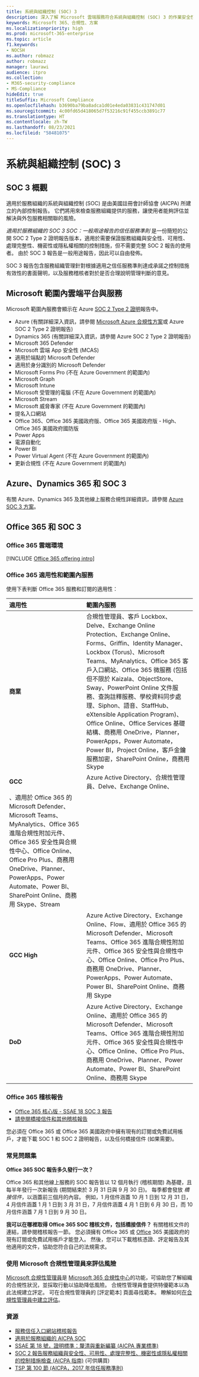```yaml
---
title: 系統與組織控制 (SOC) 3
description: 深入了解 Microsoft 雲端服務符合系統與組織控制 (SOC) 3 的作業安全性標準。
keywords: Microsoft 365、合規性、方案
ms.localizationpriority: high
ms.prod: microsoft-365-enterprise
ms.topic: article
f1.keywords:
- NOCSH
ms.author: robmazz
author: robmazz
manager: laurawi
audience: itpro
ms.collection:
- M365-security-compliance
- MS-Compliance
hideEdit: true
titleSuffix: Microsoft Compliance
ms.openlocfilehash: b3690ba79ba8adca1d01e4eda03831c431747d01
ms.sourcegitcommit: 4c00fd65d418065d7f53216c91f455ccb3891c77
ms.translationtype: HT
ms.contentlocale: zh-TW
ms.lasthandoff: 08/23/2021
ms.locfileid: "58481075"
---
```

# <a name="system-and-organization-controls-soc-3"></a>系統與組織控制 (SOC) 3

## <a name="soc-3-overview"></a>SOC 3 概觀

適用於服務組織的系統與組織控制 (SOC) 是由美國註冊會計師協會 (AICPA) 所建立的內部控制報告。 它們將用來檢查服務組織提供的服務，讓使用者能夠評估並解決與外包服務相關聯的風險。

*適用於服務組織的 SOC 3 SOC：一般用途報告的信任服務準則* 是一份簡短的公開 SOC 2 Type 2 證明報告版本，適用於需要保證服務組織與安全性、可用性、處理完整性、機密性或隱私權相關的控制措施，但不需要完整 SOC 2 報告的使用者。 由於 SOC 3 報告是一般用途報告，因此可以自由發佈。

SOC 3 報告包含服務組織管理針對根據適用之信任服務準則達成承諾之控制措施有效性的書面聲明，以及服務稽核者對於是否合理說明管理判斷的意見。

## <a name="microsoft-in-scope-cloud-platforms--services"></a>Microsoft 範圍內雲端平台與服務

Microsoft 範圍內服務會顯示在 Azure [SOC 2 Type 2 證明](offering-soc-2.md)報告中。

- Azure (有關詳細深入資訊，請參閱 [Microsoft Azure 合規性方案](https://azure.microsoft.com/resources/microsoft-azure-compliance-offerings/)或 Azure SOC 2 Type 2 證明報告)
- Dynamics 365 (有關詳細深入資訊，請參閱 Azure SOC 2 Type 2 證明報告)
- Microsoft 365 Defender
- Microsoft 雲端 App 安全性 (MCAS)
- 適用於端點的 Microsoft Defender
- 適用於身分識別的 Microsoft Defender
- Microsoft Forms Pro (不在 Azure Government 的範圍內)
- Microsoft Graph
- Microsoft Intune
- Microsoft 受管理的電腦 (不在 Azure Government 的範圍內)
- Microsoft Stream
- Microsoft 威脅專家 (不在 Azure Government 的範圍內)
- 提名入口網站
- Office 365、Office 365 美國政府版、Office 365 美國政府版 - High、Office 365 美國政府國防版
- Power Apps
- 電源自動化
- Power BI
- Power Virtual Agent (不在 Azure Government 的範圍內)
- 更新合規性 (不在 Azure Government 的範圍內)

## <a name="azure-dynamics-365-and-soc-3"></a>Azure、Dynamics 365 和 SOC 3

有關 Azure、Dynamics 365 及其他線上服務合規性詳細資訊，請參閱 [Azure SOC 3 方案](/azure/compliance/offerings/offering-soc-3)。

## <a name="office-365-and-soc-3"></a>Office 365 和 SOC 3

### <a name="office-365-cloud-environments"></a>Office 365 雲端環境

[!INCLUDE [Office 365 offering intro](../includes/o365-offering-introduction.md)]

### <a name="office-365-applicability-and-in-scope-services"></a>Office 365 適用性和範圍內服務

使用下表判斷 Office 365 服務和訂閱的適用性：

| **適用性** | **範圍內服務** |
|:------------------|:----------------------|
| **商業** | 合規性管理員、客戶 Lockbox、Delve、Exchange Online Protection、Exchange Online、Forms、Griffin、Identity Manager、Lockbox (Torus)、Microsoft Teams、MyAnalytics、Office 365 客戶入口網站、Office 365 微服務 (包括但不限於 Kaizala、ObjectStore、Sway、PowerPoint Online 文件服務、查詢註釋服務、學校資料同步處理、Siphon、語音、StaffHub、eXtensible Application Program)、Office Online、Office Services 基礎結構、商務用 OneDrive，Planner，PowerApps，Power Automate，Power BI，Project Online，客戶金鑰服務加密，SharePoint Online，商務用 Skype |
| **GCC** | Azure Active Directory、合規性管理員、Delve、Exchange Online、 
、適用於 Office 365 的 Microsoft Defender、Microsoft Teams、MyAnalytics、Office 365 進階合規性附加元件、Office 365 安全性與合規性中心、Office Online、Office Pro Plus、商務用 OneDrive、Planner、PowerApps、Power Automate、Power BI、SharePoint Online、商務用 Skype、Stream |
| **GCC High** | Azure Active Directory、Exchange Online、Flow、適用於 Office 365 的 Microsoft Defender、Microsoft Teams、Office 365 進階合規性附加元件、Office 365 安全性與合規性中心、Office Online、Office Pro Plus、商務用 OneDrive、Planner、PowerApps、Power Automate、Power BI、SharePoint Online、商務用 Skype |
| **DoD** | Azure Active Directory、Exchange Online、適用於 Office 365 的 Microsoft Defender、Microsoft Teams、Office 365 進階合規性附加元件、Office 365 安全性與合規性中心、Office Online、Office Pro Plus、商務用 OneDrive、Planner、Power Automate、Power BI、SharePoint Online、商務用 Skype |

### <a name="office-365-audit-reports"></a>Office 365 稽核報告

- [Office 365 核心版 - SSAE 18 SOC 3 報告](https://aka.ms/o365SOC-3)
- [請參閱橋接信件和其他稽核報告](https://aka.ms/auditreports)

您必須在 Office 365 或 Office 365 美國政府中擁有現有的訂閱或免費試用帳戶，才能下載 SOC 1 和 SOC 2 證明報告，以及任何橋接信件 (如果需要)。

### <a name="frequently-asked-questions"></a>常見問題集

**Office 365 SOC 報告多久發行一次？**

Office 365 和其他線上服務的 SOC 報告皆以 12 個月執行 (稽核期間) 為基礎，且每半年發行一次新報告 (期間結束於 3 月 31 日與 9 月 30 日)。 每季都會發放 *橋接信件*，以涵蓋前三個月的內容。 例如，1 月信件涵蓋 10 月 1 日到 12 月 31 日，4 月信件涵蓋 1 月 1 日到 3 月 31 日，7 月信件涵蓋 4 月 1 日到 6 月 30 日，而 10 月信件涵蓋 7 月 1 日到 9 月 30 日。

**我可以在哪裡取得 Office 365 SOC 稽核文件，包括橋接信件？** 有關稽核文件的連結，請參閱稽核報告一節。 您必須擁有 Office 365 或 [Office](https://azure.microsoft.com/global-infrastructure/government/request/) 365 美國政府的現有訂閱或免費試用帳戶才能登入。 然後，您可以下載稽核憑證、評定報告及其他適用的文件，協助您符合自己的法規需求。

### <a name="use-microsoft-compliance-manager-to-assess-your-risk"></a>使用 Microsoft 合規性管理員來評估風險

[Microsoft 合規性管理員](/microsoft-365/compliance/compliance-manager)是 [Microsoft 365 合規性中心](/microsoft-365/compliance/microsoft-365-compliance-center)的功能，可協助您了解組織的合規性狀況，並採取行動以協助降低風險。 合規性管理員會提供特優範本以為此法規建立評定。 可在合規性管理員的 [評定範本] 頁面尋找範本。 瞭解如何[在合規性管理員中建立評估](/microsoft-365/compliance/compliance-manager-assessments)。

### <a name="resources"></a>資源

- [服務信任入口網站稽核報告](https://servicetrust.microsoft.com/ViewPage/MSComplianceGuideV3)
- [適用於服務組織的 AICPA SOC](https://www.aicpa.org/interestareas/frc/assuranceadvisoryservices/socforserviceorganizations.html)
- [SSAE 第 18 號，證明標準：釐清與重新編纂 (AICPA 專業標準)](https://www.aicpa.org/Research/Standards/AuditAttest/DownloadableDocuments/SSAE_No_18.pdf)
- [SOC 2 報告服務組織與安全性、可用性、處理完整性、機密性或隱私權相關的控制措施檢查 (AICPA 指南)](https://future.aicpa.org/cpe-learning/publication/soc-2-reporting-on-an-examination-of-controls-at-a-service-organization-relevant-to-security-availability-processing-integrity-confidentiality-or-privacy-OPL) (可供購買)
- [TSP 第 100 節 (AICPA，2017 年信任服務準則)](https://www.aicpa.org/content/dam/aicpa/interestareas/frc/assuranceadvisoryservices/downloadabledocuments/trust-services-criteria.pdf)
